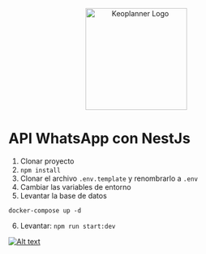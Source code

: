 <p align="center">
  <a href="http://www.keoplanner.com/" target="blank"><img src="https://www.keoplanner.com/assets/img/planner/logo.svg" width="200" alt="Keoplanner Logo" /></a>
</p>


# API WhatsApp con NestJs

1. Clonar proyecto
2. ```npm install```
3. Clonar el archivo ```.env.template``` y renombrarlo a ```.env```
4. Cambiar las variables de entorno
5. Levantar la base de datos
```
docker-compose up -d
```

6. Levantar: ```npm run start:dev```


[![Alt text](https://img.youtube.com/vi/G5gPVBlWwVU/0.jpg)](https://youtu.be/G5gPVBlWwVU)

